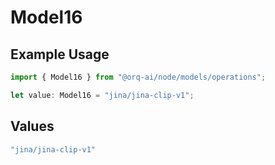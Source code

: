 # Model16

## Example Usage

```typescript
import { Model16 } from "@orq-ai/node/models/operations";

let value: Model16 = "jina/jina-clip-v1";
```

## Values

```typescript
"jina/jina-clip-v1"
```